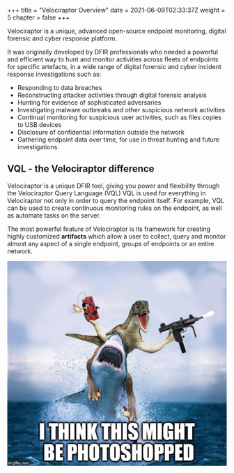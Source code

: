 +++
title = "Velociraptor Overview"
date = 2021-06-09T02:33:37Z
weight = 5
chapter = false
+++

Velociraptor is a unique, advanced open-source endpoint monitoring,
digital forensic and cyber response platform.

It was originally developed by DFIR professionals who needed a
powerful and efficient way to hunt and monitor activities across
fleets of endpoints for specific artefacts, in a wide range of digital
forensic and cyber incident response investigations such as:

* Responding to data breaches
* Reconstructing attacker activities through digital forensic analysis
* Hunting for evidence of sophisticated adversaries
* Investigating malware outbreaks and other suspicious network activities
* Continual monitoring for suspicious user activities, such as files
  copies to USB devices
* Disclosure of confidential information outside the network
* Gathering endpoint data over time, for use in threat hunting and
  future investigations.


## VQL - the Velociraptor difference

Velociraptor is a unique DFIR tool, giving you power and flexibility
through the Velociraptor Query Language (VQL) VQL is used for
everything in Velociraptor not only in order to query the endpoint
itself. For example, VQL can be used to create continuous monitoring
rules on the endpoint, as well as automate tasks on the server.

The most powerful feature of Velociraptor is its framework for
creating highly customized **artifacts** which allow a user to
collect, query and monitor almost any aspect of a single endpoint,
groups of endpoints or an entire network.


![Rocket Velociraptor](media/image4.png)
